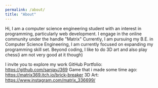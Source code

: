```yaml
---
permalink: /about/
title: "About"
---
```


Hi, I am a computer science engineering student with an interest in programming, particularly web development. I engage in the online community under the handle "Matrix"
Currently, I am pursuing my B.E. in Computer Science Engineering, I am currently focused on expanding my programming skill set.
Beyond coding, I like to do 3D art and also play chess(i am not very good at it though)

I invite you to explore my work
GitHub Portfolio: https://github.com/sanjayJ369
Game that i made some time ago: https://matrix369.itch.io/brick-breaker
3D Art: https://www.instagram.com/matrix_336699/
